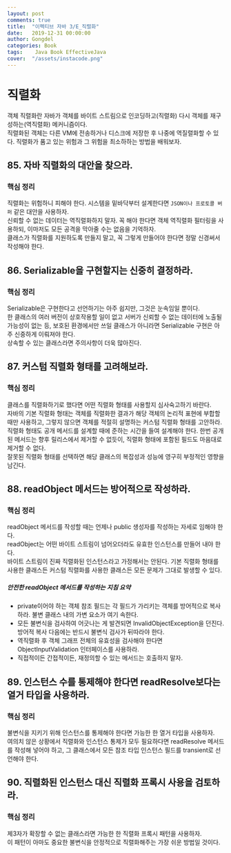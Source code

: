 ```yaml
---
layout: post
comments: true
title:  "이펙티브 자바 3/E_직렬화"
date:   2019-12-31 00:00:00
author: Gongdel
categories: Book
tags:	 Java Book EffectiveJava
cover:  "/assets/instacode.png"
---
```

# 직렬화 
객체 직렬화란 자바가 객체를 바이트 스트림으로 인코딩하고(직렬화) 다시 객체를 재구성하는(역직렬화) 메커니즘이다.  
직렬화된 객체는 다른 VM에 전송하거나 디스크에 저장한 후 나중에 역질렬화할 수 있다. 직렬화가 품고 있는 위험과 그 위험을 최소하하는 방법을 배워보자.  
## 85. 자바 직렬화의 대안을 찾으라.  
### 핵심 정리
직렬화는 위험하니 피해야 한다. 시스템을 밑바닥부터 설계한다면 `JSON이나 프로토콜 버퍼` 같은 대안을 사용하자.  
신뢰할 수 없는 데이터는 역직렬화하지 말자. 꼭 해야 한다면 객체 역직렬화 필터링을 사용하되, 이마저도 모든 공격을 막아줄 수는 없음을 기억하자.  
클래스가 직렬화를 지원하도록 만들지 말고, 꼭 그렇게 만들어야 한다면 정말 신경써서 작성해야 한다.

## 86. Serializable을 구현할지는 신중히 결정하라.
### 핵심 정리
Serializable은 구현한다고 선언하기는 아주 쉽지만, 그것은 눈속임일 뿐이다.  
한 클래스의 여러 버전이 상호작용할 일이 없고 서버가 신뢰할 수 없는 데이터에 노출될 가능성이 없는 등, 보호된 환경에서만 쓰일 클래스가 아니라면 Serializable 구현은 아주 신중하게 이뤄져야 한다.  
상속할 수 있는 클래스라면 주의사항이 더욱 많아진다.

## 87. 커스텀 직렬화 형태를 고려해보라.
### 핵심 정리
클래스를 직렬화하기로 했다면 어떤 직렬화 형태를 사용할지 심사숙고하기 바란다.  
자바의 기본 직렬화 형태는 객체를 직렬화한 결과가 해당 객체의 논리적 표현에 부합할 때만 사용하고, 그렇지 않으면 객체를 적절히 설명하는 커스텀 직렬화 형태를 고안하라.  
직렬화 형태도 공개 메서드를 설계할 때에 준하는 시간을 들여 설계해야 한다. 한번 공개된 메서드는 향후 릴리스에서 제거할 수 없듯이, 직렬화 형태에 포함된 필드도 마음대로 제거할 수 없다.  
잘못된 직렬화 형태를 선택하면 해당 클래스의 복잡성과 성능에 영구히 부정적인 영향을 남긴다.

## 88. readObject 메서드는 방어적으로 작성하라.
### 핵심 정리
readObject 메서드를 작성할 때는 언제나 public 생성자를 작성하는 자세로 임해야 한다.  
readObject는 어떤 바이트 스트림이 넘어오더라도 유효한 인스턴스를 만들어 내야 한다.  
바이트 스트림이 진짜 직렬화된 인스턴스라고 가정해서는 안된다. 기본 직렬화 형태를 사용한 클래스든 커스텀 직렬화를 사용한 클래스든 모든 문제가 그대로 발생할 수 있다.    

##### 안전한 readObject 메서드를 작성하는 지침 요약
+ private이어야 하는 객체 참조 필드는 각 필드가 가리키는 객체를 방어적으로 복사하라. 불변 클래스 내의 가변 요소가 여기 속한다.  
+ 모든 불변식을 검사하여 어긋나는 게 발견되면 InvalidObjectException을 던진다. 방어적 복사 다음에는 반드시 불변식 검사가 뒤따라야 한다.
+ 역직렬화 후 객체 그래프 전체의 유효성을 검사해야 한다면 ObjectInputValidation 인터페이스를 사용하라.  
+ 직접적이든 간접적이든, 재정의할 수 있는 메서드는 호출하지 말자.

## 89. 인스턴스 수를 통제해야 한다면 readResolve보다는 열거 타입을 사용하라.  
### 핵심 정리
불변식을 지키기 위해 인스턴스를 통제해야 한다면 가능한 한 열거 타입을 사용하자.  
여의치 않은 상황에서 직렬화와 인스턴스 통제가 모두 필요하다면 readResolve 메서드를 작성해 넣어야 하고, 그 클래스에서 모든 참조 타입 인스턴스 필드를 transient로 선언해야 한다.  

## 90. 직렬화된 인스턴스 대신 직렬화 프록시 사용을 검토하라.
### 핵심 정리
제3자가 확장할 수 없는 클래스라면 가능한 한 직렬화 프록시 패턴을 사용하자.  
이 패턴이 아마도 중요한 불변식을 안정적으로 직렬화해주는 가장 쉬운 방법일 것이다.
